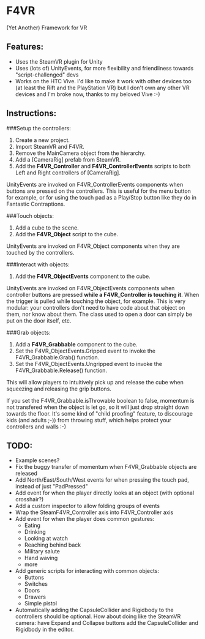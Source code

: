 # F4VR

(Yet Another) Framework for VR


Features:
---------

* Uses the SteamVR plugin for Unity
* Uses (lots of) UnityEvents, for more flexibility and friendliness towards "script-challenged" devs
* Works on the HTC Vive. I'd like to make it work with other devices too (at least the Rift and the PlayStation VR) but I don't own any other VR devices and I'm broke now, thanks to my beloved Vive :-)


Instructions:
-------------

###Setup the controllers:

1. Create a new project.
1. Import SteamVR and F4VR.
1. Remove the MainCamera object from the hierarchy.
1. Add a [CameraRig] prefab from SteamVR.
1. Add the **F4VR_Controller** and **F4VR_ControllerEvents** scripts to both Left and Right controllers of [CameraRig].

UnityEvents are invoked on F4VR_ControllerEvents components when buttons are pressed on the controllers. This is useful for the menu button for example, or for using the touch pad as a Play/Stop button like they do in Fantastic Contraptions.


###Touch objects:

1. Add a cube to the scene.
2. Add the **F4VR_Object** script to the cube.

UnityEvents are invoked on F4VR_Object components when they are touched by the controllers.


###Interact with objects:

1. Add the **F4VR_ObjectEvents** component to the cube.

UnityEvents are invoked on F4VR_ObjectEvents components when controller buttons are pressed **while a F4VR_Controller is touching it**. When the trigger is pulled while touching the object, for example. This is very modular: your controllers don't need to have code about that object on them, nor know about them. The class used to open a door can simply be put on the door itself, etc.


###Grab objects:

1. Add a **F4VR_Grabbable** component to the cube.
1. Set the F4VR_ObjectEvents.Gripped event to invoke the F4VR_Grabbable.Grab() function.
1. Set the F4VR_ObjectEvents.Ungripped event to invoke the F4VR_Grabbable.Release() function.

This will allow players to intuitively pick up and release the cube when squeezing and releasing the grip buttons.

If you set the F4VR_Grabbable.isThrowable boolean to false, momentum is not transfered when the object is let go, so it will just drop straight down towards the floor. It's some kind of "child proofing" feature, to discourage kids (and adults ;-)) from throwing stuff, which helps protect your controllers and walls :-)


TODO:
-----

* Example scenes?
* Fix the buggy transfer of momentum when F4VR_Grabbable objects are released
* Add North/East/South/West events for when pressing the touch pad, instead of just "PadPressed"
* Add event for when the player directly looks at an object (with optional crosshair?)
* Add a custom inspector to allow folding groups of events
* Wrap the SteamF4VR_Controller axis into F4VR_Controller axis
* Add event for when the player does common gestures:
  * Eating
  * Drinking
  * Looking at watch
  * Reaching behind back
  * Military salute
  * Hand waving
  * more
* Add generic scripts for interacting with common objects:
  * Buttons
  * Switches
  * Doors
  * Drawers
  * Simple pistol
* Automatically adding the CapsuleCollider and Rigidbody to the controllers should be optional. How about doing like the SteamVR camera: have Expand and Collapse buttons add the CapsuleCollider and Rigidbody in the editor.
